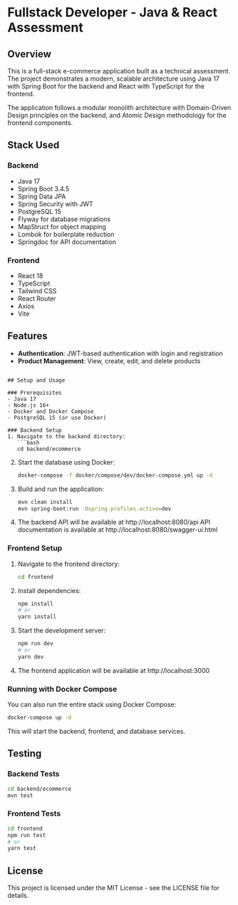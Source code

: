 # Fullstack Developer - Java & React Assessment

## Overview

This is a full-stack e-commerce application built as a technical assessment. The project demonstrates a modern, scalable architecture using Java 17 with Spring Boot for the backend and React with TypeScript for the frontend.

The application follows a modular monolith architecture with Domain-Driven Design principles on the backend, and Atomic Design methodology for the frontend components.

## Stack Used

### Backend
- Java 17
- Spring Boot 3.4.5
- Spring Data JPA
- Spring Security with JWT
- PostgreSQL 15
- Flyway for database migrations
- MapStruct for object mapping
- Lombok for boilerplate reduction
- Springdoc for API documentation

### Frontend
- React 18
- TypeScript
- Tailwind CSS
- React Router
- Axios
- Vite

## Features

- **Authentication**: JWT-based authentication with login and registration
- **Product Management**: View, create, edit, and delete products

```

## Setup and Usage

### Prerequisites
- Java 17
- Node.js 16+
- Docker and Docker Compose
- PostgreSQL 15 (or use Docker)

### Backend Setup
1. Navigate to the backend directory:
   ```bash
   cd backend/ecommerce
   ```

2. Start the database using Docker:
   ```bash
   docker-compose -f docker/compose/dev/docker-compose.yml up -d
   ```

3. Build and run the application:
   ```bash
   mvn clean install
   mvn spring-boot:run -Dspring.profiles.active=dev
   ```

4. The backend API will be available at http://localhost:8080/api
   API documentation is available at http://localhost:8080/swagger-ui.html

### Frontend Setup
1. Navigate to the frontend directory:
   ```bash
   cd frontend
   ```

2. Install dependencies:
   ```bash
   npm install
   # or
   yarn install
   ```

3. Start the development server:
   ```bash
   npm run dev
   # or
   yarn dev
   ```

4. The frontend application will be available at http://localhost:3000

### Running with Docker Compose
You can also run the entire stack using Docker Compose:

```bash
docker-compose up -d
```

This will start the backend, frontend, and database services.

## Testing

### Backend Tests
```bash
cd backend/ecommerce
mvn test
```

### Frontend Tests
```bash
cd frontend
npm run test
# or
yarn test
```

## License

This project is licensed under the MIT License - see the LICENSE file for details.
